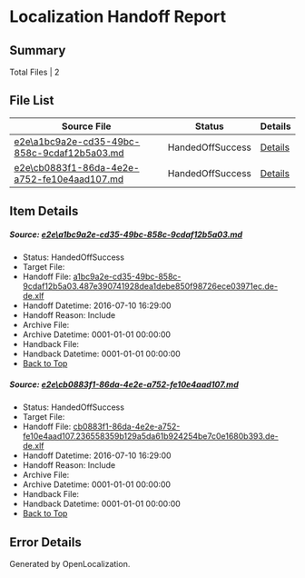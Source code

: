 # <a name='report-top'></a> Localization Handoff Report

## Summary
 Total Files | 2

## File List
 Source File | Status | Details 
 ----------- | ------ | ------- 
 [e2e\a1bc9a2e-cd35-49bc-858c-9cdaf12b5a03.md](https://github.com/OpenLocalizationTestOrg/oltest/blob/27551814533ea0170afc2c6ccc1b7956b19910ab/e2e/a1bc9a2e-cd35-49bc-858c-9cdaf12b5a03.md) | HandedOffSuccess | [Details](#79b1c276ad05b90311e9ff61d6ebaba4c893cf181)
 [e2e\cb0883f1-86da-4e2e-a752-fe10e4aad107.md](https://github.com/OpenLocalizationTestOrg/oltest/blob/27551814533ea0170afc2c6ccc1b7956b19910ab/e2e/cb0883f1-86da-4e2e-a752-fe10e4aad107.md) | HandedOffSuccess | [Details](#77b9df4c575f2cd3fe10e8f7fa0ef41de6503c783)

## Item Details
##### <a name='79b1c276ad05b90311e9ff61d6ebaba4c893cf181'></a> Source: [e2e\a1bc9a2e-cd35-49bc-858c-9cdaf12b5a03.md](https://github.com/OpenLocalizationTestOrg/oltest/blob/27551814533ea0170afc2c6ccc1b7956b19910ab/e2e/a1bc9a2e-cd35-49bc-858c-9cdaf12b5a03.md)
* Status: HandedOffSuccess
* Target File: 
* Handoff File: [a1bc9a2e-cd35-49bc-858c-9cdaf12b5a03.487e390741928dea1debe850f98726ece03971ec.de-de.xlf](https://github.com/OpenLocalizationTestOrg/olhandoff-e2e/blob/75b97dcc2919211bd6d70211f113d1d0b75d0f41/ol-handoff/OpenLocalizationTestOrg/oltest-dede-fly/ci/ht/a1bc9a2e-cd35-49bc-858c-9cdaf12b5a03.487e390741928dea1debe850f98726ece03971ec.de-de.xlf)
* Handoff Datetime: 2016-07-10 16:29:00
* Handoff Reason: Include
* Archive File: 
* Archive Datetime: 0001-01-01 00:00:00
* Handback File: 
* Handback Datetime: 0001-01-01 00:00:00
* [Back to Top](#report-top)

##### <a name='77b9df4c575f2cd3fe10e8f7fa0ef41de6503c783'></a> Source: [e2e\cb0883f1-86da-4e2e-a752-fe10e4aad107.md](https://github.com/OpenLocalizationTestOrg/oltest/blob/27551814533ea0170afc2c6ccc1b7956b19910ab/e2e/cb0883f1-86da-4e2e-a752-fe10e4aad107.md)
* Status: HandedOffSuccess
* Target File: 
* Handoff File: [cb0883f1-86da-4e2e-a752-fe10e4aad107.236558359b129a5da61b924254be7c0e1680b393.de-de.xlf](https://github.com/OpenLocalizationTestOrg/olhandoff-e2e/blob/75b97dcc2919211bd6d70211f113d1d0b75d0f41/ol-handoff/OpenLocalizationTestOrg/oltest-dede-fly/ci/ht/cb0883f1-86da-4e2e-a752-fe10e4aad107.236558359b129a5da61b924254be7c0e1680b393.de-de.xlf)
* Handoff Datetime: 2016-07-10 16:29:00
* Handoff Reason: Include
* Archive File: 
* Archive Datetime: 0001-01-01 00:00:00
* Handback File: 
* Handback Datetime: 0001-01-01 00:00:00
* [Back to Top](#report-top)


## Error Details

Generated by OpenLocalization.
